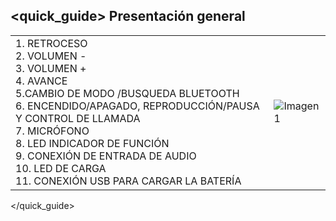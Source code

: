 ## <quick_guide> Presentación general

|  |  |
|:-------|:-------|
|1.	RETROCESO <br>2. VOLUMEN - <br> 3. VOLUMEN +<br> 4.  AVANCE <br> 5.CAMBIO DE MODO /BUSQUEDA BLUETOOTH <br> 6.	ENCENDIDO/APAGADO, REPRODUCCIÓN/PAUSA Y CONTROL DE LLAMADA <br> 7.	MICRÓFONO <br> 8. LED INDICADOR DE FUNCIÓN   <br> 9. CONEXIÓN DE ENTRADA DE AUDIO <br> 10. LED DE CARGA <br> 11. CONEXIÓN USB PARA CARGAR LA BATERÍA <br>  |![Imagen1](http://static.energysistem.com/images/manuals/42448/55154650cb18f.jpg)|
</quick_guide>
